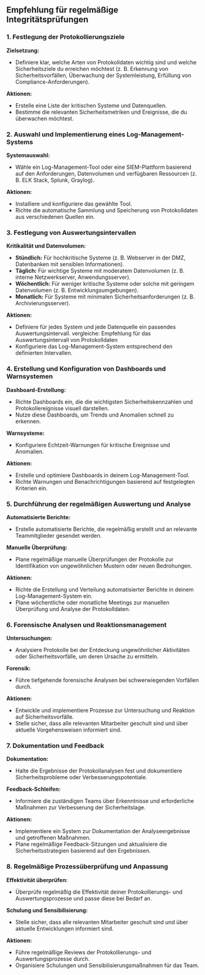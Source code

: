 
## **Empfehlung für regelmäßige Integritätsprüfungen**

### **1. Festlegung der Protokollierungsziele**

**Zielsetzung:**
- Definiere klar, welche Arten von Protokolldaten wichtig sind und welche Sicherheitsziele du erreichen möchtest (z. B. Erkennung von Sicherheitsvorfällen, Überwachung der Systemleistung, Erfüllung von Compliance-Anforderungen).

**Aktionen:**
- Erstelle eine Liste der kritischen Systeme und Datenquellen.
- Bestimme die relevanten Sicherheitsmetriken und Ereignisse, die du überwachen möchtest.

### **2. Auswahl und Implementierung eines Log-Management-Systems**

**Systemauswahl:**
- Wähle ein Log-Management-Tool oder eine SIEM-Plattform basierend auf den Anforderungen, Datenvolumen und verfügbaren Ressourcen (z. B. ELK Stack, Splunk, Graylog).

**Aktionen:**
- Installiere und konfiguriere das gewählte Tool.
- Richte die automatische Sammlung und Speicherung von Protokolldaten aus verschiedenen Quellen ein.

### **3. Festlegung von Auswertungsintervallen**

**Kritikalität und Datenvolumen:**
- **Stündlich:** Für hochkritische Systeme (z. B. Webserver in der DMZ, Datenbanken mit sensiblen Informationen).
- **Täglich:** Für wichtige Systeme mit moderatem Datenvolumen (z. B. interne Netzwerkserver, Anwendungsserver).
- **Wöchentlich:** Für weniger kritische Systeme oder solche mit geringem Datenvolumen (z. B. Entwicklungsumgebungen).
- **Monatlich:** Für Systeme mit minimalen Sicherheitsanforderungen (z. B. Archivierungsserver).

**Aktionen:**
- Definiere für jedes System und jede Datenquelle ein passendes Auswertungsintervall.
  vergleiche: Empfehlung für das Auswertungsintervall von Protokolldaten
- Konfiguriere das Log-Management-System entsprechend den definierten Intervallen.

### **4. Erstellung und Konfiguration von Dashboards und Warnsystemen**

**Dashboard-Erstellung:**
- Richte Dashboards ein, die die wichtigsten Sicherheitskennzahlen und Protokollereignisse visuell darstellen.
- Nutze diese Dashboards, um Trends und Anomalien schnell zu erkennen.

**Warnsysteme:**
- Konfiguriere Echtzeit-Warnungen für kritische Ereignisse und Anomalien.

**Aktionen:**
- Erstelle und optimiere Dashboards in deinem Log-Management-Tool.
- Richte Warnungen und Benachrichtigungen basierend auf festgelegten Kriterien ein.

### **5. Durchführung der regelmäßigen Auswertung und Analyse**

**Automatisierte Berichte:**
- Erstelle automatisierte Berichte, die regelmäßig erstellt und an relevante Teammitglieder gesendet werden.

**Manuelle Überprüfung:**
- Plane regelmäßige manuelle Überprüfungen der Protokolle zur Identifikation von ungewöhnlichen Mustern oder neuen Bedrohungen.

**Aktionen:**
- Richte die Erstellung und Verteilung automatisierter Berichte in deinem Log-Management-System ein.
- Plane wöchentliche oder monatliche Meetings zur manuellen Überprüfung und Analyse der Protokolldaten.

### **6. Forensische Analysen und Reaktionsmanagement**

**Untersuchungen:**
- Analysiere Protokolle bei der Entdeckung ungewöhnlicher Aktivitäten oder Sicherheitsvorfälle, um deren Ursache zu ermitteln.

**Forensik:**
- Führe tiefgehende forensische Analysen bei schwerwiegenden Vorfällen durch.

**Aktionen:**
- Entwickle und implementiere Prozesse zur Untersuchung und Reaktion auf Sicherheitsvorfälle.
- Stelle sicher, dass alle relevanten Mitarbeiter geschult sind und über aktuelle Vorgehensweisen informiert sind.

### **7. Dokumentation und Feedback**

**Dokumentation:**
- Halte die Ergebnisse der Protokollanalysen fest und dokumentiere Sicherheitsprobleme oder Verbesserungspotentiale.

**Feedback-Schleifen:**
- Informiere die zuständigen Teams über Erkenntnisse und erforderliche Maßnahmen zur Verbesserung der Sicherheitslage.

**Aktionen:**
- Implementiere ein System zur Dokumentation der Analyseergebnisse und getroffenen Maßnahmen.
- Plane regelmäßige Feedback-Sitzungen und aktualisiere die Sicherheitsstrategien basierend auf den Ergebnissen.

### **8. Regelmäßige Prozessüberprüfung und Anpassung**

**Effektivität überprüfen:**
- Überprüfe regelmäßig die Effektivität deiner Protokollierungs- und Auswertungsprozesse und passe diese bei Bedarf an.

**Schulung und Sensibilisierung:**
- Stelle sicher, dass alle relevanten Mitarbeiter geschult sind und über aktuelle Entwicklungen informiert sind.

**Aktionen:**
- Führe regelmäßige Reviews der Protokollierungs- und Auswertungsprozesse durch.
- Organisiere Schulungen und Sensibilisierungsmaßnahmen für das Team.

